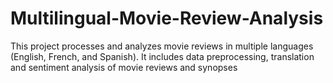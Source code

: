 # Multilingual-Movie-Review-Analysis
This project processes and analyzes movie reviews in multiple languages (English, French, and Spanish). It includes data preprocessing, translation and sentiment analysis of movie reviews and synopses
